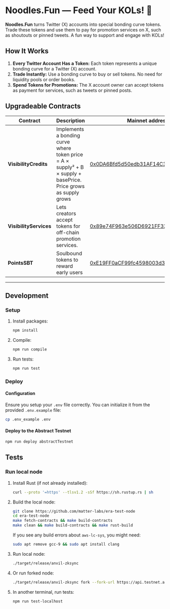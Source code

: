 # Noodles.Fun — Feed Your KOLs! 🍜

**Noodles.Fun** turns Twitter (X) accounts into special bonding curve tokens. Trade these tokens and use them to pay for promotion services on X, such as shoutouts or pinned tweets. A fun way to support and engage with KOLs!

## How It Works

1. **Every Twitter Account Has a Token:** Each token represents a unique bonding curve for a Twitter (X) account.
2. **Trade Instantly:** Use a bonding curve to buy or sell tokens. No need for liquidity pools or order books.
3. **Spend Tokens for Promotions:** The X account owner can accept tokens as payment for services, such as tweets or pinned posts.

## Upgradeable Contracts

|Contract|Description|Mainnet address (Proxy)|Testnet address (Proxy)|
|--------|--------------------|---------------|---------------|
| **VisibilityCredits**  | Implements a bonding curve where token price = A × supply² + B × supply + basePrice. Price grows as supply grows | [0x0DA6Bfd5d50edb31AF14C3A7820d28dB475Ec97D](https://abscan.org/address/0x0da6bfd5d50edb31af14c3a7820d28db475ec97d)      | [0x25aaca9fD684CD710BB87bd8f87A2a9F20e5a269](https://sepolia.abscan.org/address/0x25aaca9fd684cd710bb87bd8f87a2a9f20e5a269)        |
| **VisibilityServices** | Lets creators accept tokens for off-chain promotion services.                                                   | [0x89e74F963e506D6921FF33cB75b53b963D7218bE](https://abscan.org/address/0x89e74F963e506D6921FF33cB75b53b963D7218bE)      | [0x446aC2A937b7ef299402D97a9132CD2ce7Ff73b1](https://sepolia.abscan.org/address/0x446ac2a937b7ef299402d97a9132cd2ce7ff73b1)        |
| **PointsSBT**  | Soulbound tokens to reward early users | [0xE19FF0aCF99fc4598003d34E8DF7b828849B9F48](https://abscan.org/address/0xE19FF0aCF99fc4598003d34E8DF7b828849B9F48)      | [0x53D523F98dFd0B4b8ADd9306D345d6e709AD6b18](https://sepolia.abscan.org/address/0x53d523f98dfd0b4b8add9306d345d6e709ad6b18)        |

---

## Development

### Setup

1. Install packages:

   ```bash
   npm install
   ```

2. Compile:

   ```bash
   npm run compile
   ```

3. Run tests:

   ```bash
   npm run test
   ```

### Deploy

#### Configuration

Ensure you setup your `.env` file correctly. You can initialize it from the provided `.env.example` file:

   ```bash
   cp .env_example .env
   ```

#### Deploy to the Abstract Testnet

   ```bash
   npm run deploy abstractTestnet
   ```

## Tests

### Run local node

1. Install Rust (if not already installed):

   ```bash
   curl --proto '=https' --tlsv1.2 -sSf https://sh.rustup.rs | sh
   ```

2. Build the local node:

   ```bash
   git clone https://github.com/matter-labs/era-test-node
   cd era-test-node
   make fetch-contracts && make build-contracts
   make clean && make build-contracts && make rust-build
   ```

   If you see any build errors about `aws-lc-sys`, you might need:

   ```bash
   sudo apt remove gcc-9 && sudo apt install clang
   ```

3. Run local node:

   ```bash
   ./target/release/anvil-zksync
   ```

4. Or run forked node:

   ```bash
   ./target/release/anvil-zksync fork --fork-url https://api.testnet.abs.xyz --fork-block-number 3558125
   ```

5. In another terminal, run tests:

   ```bash
   npm run test-localhost
   ```
